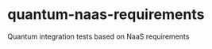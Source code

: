 quantum-naas-requirements
=========================

Quantum integration tests based on NaaS requirements